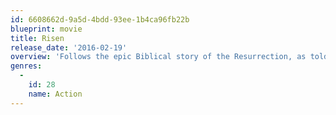 ```yaml
---
id: 6608662d-9a5d-4bdd-93ee-1b4ca96fb22b
blueprint: movie
title: Risen
release_date: '2016-02-19'
overview: 'Follows the epic Biblical story of the Resurrection, as told through the eyes of a non-believer. Clavius, a powerful Roman Military Tribune, and his aide Lucius, are tasked with solving the mystery of what happened to Jesus in the weeks following the crucifixion, in order to disprove the rumors of a risen Messiah and prevent an uprising in Jerusalem.'
genres:
  -
    id: 28
    name: Action
---
```

